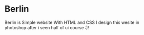# Berlin
Berlin is Simple website With HTML and CSS I design this wesite in photoshop after i seen half of ui course :)!
